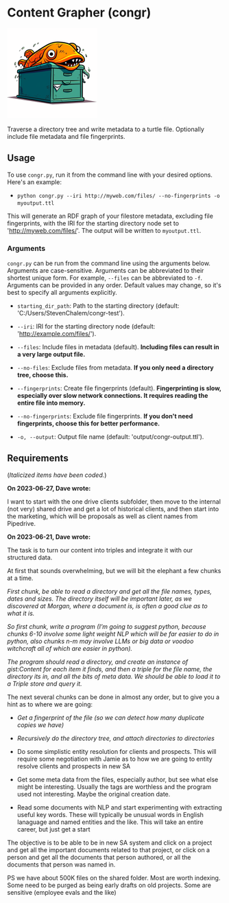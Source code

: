 Content Grapher (congr)
=====

![conger on a file cabinet](./media/conger-on-a-file-cabinet-210x210.png)

Traverse a directory tree and write metadata to a turtle file. Optionally include file metadata and file fingerprints.

Usage
-----

To use `congr.py`, run it from the command line with your desired options. Here's an example:

- `python congr.py --iri http://myweb.com/files/ --no-fingerprints -o myoutput.ttl`

This will generate an RDF graph of your filestore metadata, excluding file fingerprints, with the IRI for the starting directory node set to 'http://myweb.com/files/'. The output will be written to `myoutput.ttl`.

### Arguments

`congr.py` can be run from the command line using the arguments below. Arguments are case-sensitive. Arguments can be abbreviated to their shortest unique form. For example, `--files` can be abbreviated to `-f`. Arguments can be provided in any order. Default values may change, so it's best to specify all arguments explicitly.

- `starting_dir_path`: Path to the starting directory (default: 'C:/Users/StevenChalem/congr-test').

- `--iri`: IRI for the starting directory node (default: 'http://example.com/files/').

- `--files`: Include files in metadata (default). **Including files can result in a very large output file.**

- `--no-files`: Exclude files from metadata. **If you only need a directory tree, choose this.**

- `--fingerprints`: Create file fingerprints (default). **Fingerprinting is slow, especially over slow network connections. It requires reading the entire file into memory.**

- `--no-fingerprints`: Exclude file fingerprints. **If you don't need fingerprints, choose this for better performance.**

- `-o, --output`: Output file name (default: 'output/congr-output.ttl').

Requirements
-----

(*Italicized items have been coded.*)

**On 2023-06-27, Dave wrote:**

I want to start with the one drive clients subfolder, then move to the internal (not very) shared drive and get a lot of historical clients, and then start into the marketing, which will be proposals as well as client names from Pipedrive.

**On 2023-06-21, Dave wrote:**

The task is to turn our content into triples and integrate it with our structured data.  

At first that sounds overwhelming, but we will bit the elephant a few chunks at a time. 

*First chunk, be able to read a directory and get all the file names, types, dates and sizes. The directory itself will be important later, as we discovered at Morgan, where a document is, is often a good clue as to what it is.*

*So first chunk, write a program (I’m going to suggest python, because chunks 6-10 involve some light weight NLP which will be far easier to do in python, also chunks n-m may involve LLMs or big data or voodoo witchcraft all of which are easier in python).*

*The program should read a directory, and create an instance of gist:Content for each item it finds, and then a triple for the file name, the directory its in, and all the bits of meta data.  We should be able to load it to a Triple store and query it.*

The next several chunks can be done in almost any order, but to give you a hint as to where we are going:

- *Get a fingerprint of the file (so we can detect how many duplicate copies we have)*
- *Recursively do the directory tree, and attach directories to directories*

- Do some simplistic entity resolution for clients and prospects.  This will require some negotiation with Jamie as to how we are going to entity resolve clients and prospects in new SA
- Get some meta data from the files, especially author, but see what else might be interesting.  Usually the tags are worthless and the program used not interesting.  Maybe the original creation date.
- Read some documents with NLP and start experimenting with extracting useful key words.  These will typically be unusual words in English lanaguage and named entities and the like.  This will take an entire career, but just get a start

The objective is to be able to be in new SA system and click on a project and get all the important documents related to that project, or click on a person and get all the documents that person authored, or all the documents that person was named in.  

PS we have about 500K files on the shared folder.  Most are worth indexing.  Some need to be purged as being early drafts on old projects.  Some are sensitive (employee evals and the like)

